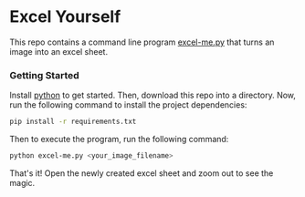 Excel Yourself
==============

This repo contains a command line program [excel-me.py](./excel-me.py) that turns an image into an excel sheet.

### Getting Started

Install [python](https://www.python.org/downloads/) to get started. Then, download this repo into a directory.
Now, run the following command to install the project dependencies:

```sh
pip install -r requirements.txt
```

Then to execute the program, run the following command:

```sh
python excel-me.py <your_image_filename>
```

That's it! Open the newly created excel sheet and zoom out to see the magic.
